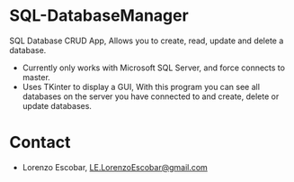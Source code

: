 # SQL-DatabaseManager
SQL Database CRUD App, Allows you to create, read, update and delete a database. 


- Currently only works with Microsoft SQL Server, and force connects to master. 
- Uses TKinter to display a GUI, With this program you can see all databases on the server you have connected to and create, delete or update databases.

# Contact
- Lorenzo Escobar, LE.LorenzoEscobar@gmail.com
